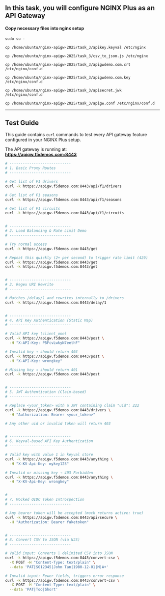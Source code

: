 ## In this task, you will configure NGINX Plus as an API Gateway

#### Copy necessary files into nginx setup
`sudo su -`

`cp /home/ubuntu/nginx-apigw-2025/task_3/apikey.keyval /etc/nginx`

`cp /home/ubuntu/nginx-apigw-2025/task_3/csv_to_json.js /etc/nginx`

`cp /home/ubuntu/nginx-apigw-2025/task_3/apigwdemo.com.crt /etc/nginx/conf.d`

`cp /home/ubuntu/nginx-apigw-2025/task_3/apigwdemo.com.key /etc/nginx/conf.d`

`cp /home/ubuntu/nginx-apigw-2025/task_3/apisecret.jwk /etc/nginx/conf.d`

`cp /home/ubuntu/nginx-apigw-2025/task_3/apigw.conf /etc/nginx/conf.d`

---

## Test Guide

This guide contains `curl` commands to test every API gateway feature configured in your NGINX Plus setup.

The API gateway is running at:  
**https://apigw.f5demos.com:8443**

```bash
# ----------------------------
# 1. Basic Proxy Routes
# ----------------------------

# Get list of F1 drivers
curl -k https://apigw.f5demos.com:8443/api/f1/drivers

# Get list of F1 seasons
curl -k https://apigw.f5demos.com:8443/api/f1/seasons

# Get list of F1 circuits
curl -k https://apigw.f5demos.com:8443/api/f1/circuits


# ----------------------------
# 2. Load Balancing & Rate Limit Demo
# ----------------------------

# Try normal access
curl -k https://apigw.f5demos.com:8443/get

# Repeat this quickly (2+ per second) to trigger rate limit (429)
curl -k https://apigw.f5demos.com:8443/get
curl -k https://apigw.f5demos.com:8443/get


# ----------------------------
# 3. Regex URI Rewrite
# ----------------------------

# Matches /delay/1 and rewrites internally to /drivers
curl -k https://apigw.f5demos.com:8443/delay/1


# ----------------------------
# 4. API Key Authentication (Static Map)
# ----------------------------

# Valid API key (client_one)
curl -k https://apigw.f5demos.com:8443/post \
  -H "X-API-Key: P5FcvLwkyN7eethF"

# Invalid key → should return 403
curl -k https://apigw.f5demos.com:8443/post \
  -H "X-API-Key: wrongkey"

# Missing key → should return 401
curl -k https://apigw.f5demos.com:8443/post


# ----------------------------
# 5. JWT Authentication (Claim-based)
# ----------------------------

# Replace <your_token> with a JWT containing claim "uid": 222
curl -k https://apigw.f5demos.com:8443/drivers \
  -H "Authorization: Bearer <your_token>"

# Any other uid or invalid token will return 403


# ----------------------------
# 6. Keyval-based API Key Authentication
# ----------------------------

# Valid key with value 1 in keyval store
curl -k https://apigw.f5demos.com:8443/anything \
  -H "X-KV-Api-Key: mykey123"

# Invalid or missing key → 403 Forbidden
curl -k https://apigw.f5demos.com:8443/anything \
  -H "X-KV-Api-Key: wrongkey"


# ----------------------------
# 7. Mocked OIDC Token Introspection
# ----------------------------

# Any bearer token will be accepted (mock returns active: true)
curl -k https://apigw.f5demos.com:8443/api/secure \
  -H "Authorization: Bearer faketoken"


# ----------------------------
# 8. Convert CSV to JSON (via NJS)
# ----------------------------

# Valid input: Converts | delimited CSV into JSON
curl -k https://apigw.f5demos.com:8443/convert-csv \
  -X POST -H "Content-Type: text/plain" \
  --data 'PAT|SG12345|John Tan|1980-12-01|M|A+'

# Invalid input: Fewer fields, triggers error response
curl -k https://apigw.f5demos.com:8443/convert-csv \
  -X POST -H "Content-Type: text/plain" \
  --data 'PAT|Too|Short'
